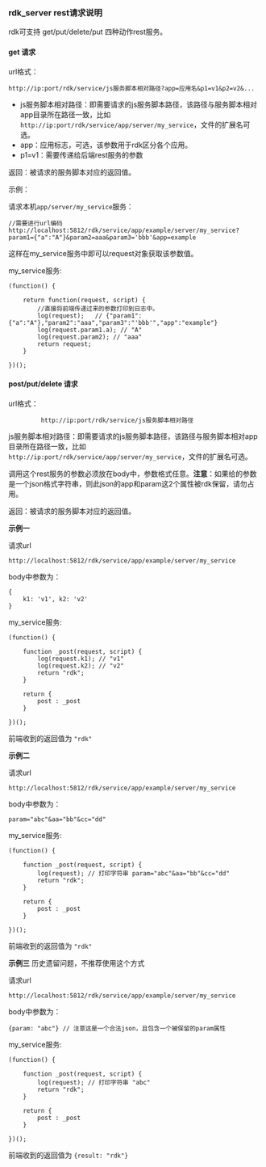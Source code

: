 ### rdk_server rest请求说明

rdk可支持 get/put/delete/put 四种动作rest服务。

#### get 请求
url格式：

	http://ip:port/rdk/service/js服务脚本相对路径?app=应用名&p1=v1&p2=v2&...

- js服务脚本相对路径：即需要请求的js服务脚本路径，该路径与服务脚本相对app目录所在路径一致，比如 `http://ip:port/rdk/service/app/server/my_service`，文件的扩展名可选。
- app：应用标志，可选，该参数用于rdk区分各个应用。
- p1=v1：需要传递给后端rest服务的参数

返回：被请求的服务脚本对应的返回值。

示例：

请求本机`app/server/my_service`服务：

	//需要进行url编码
	http://localhost:5812/rdk/service/app/example/server/my_service?param1={"a":"A"}&param2=aaa&param3='bbb'&app=example

这样在my_service服务中即可以request对象获取该参数值。

my_service服务:

	(function() {

		return function(request, script) {
			//直接将前端传递过来的参数打印到日志中。
			log(request);   // {"param1":{"a":"A"},"param2":"aaa","param3":"'bbb'","app":"example"}
			log(request.param1.a); // "A"
			log(request.param2); // "aaa"
			return request;
		}

	})();

#### post/put/delete 请求
url格式：

			 http://ip:port/rdk/service/js服务脚本相对路径

js服务脚本相对路径：即需要请求的js服务脚本路径，该路径与服务脚本相对app目录所在路径一致，比如 `http://ip:port/rdk/service/app/server/my_service`，文件的扩展名可选。

调用这个rest服务的参数必须放在body中，参数格式任意。**注意**：如果给的参数是一个json格式字符串，则此json的app和param这2个属性被rdk保留，请勿占用。

返回：被请求的服务脚本对应的返回值。

**示例一**

请求url

	http://localhost:5812/rdk/service/app/example/server/my_service

body中参数为：

	{
		k1: 'v1', k2: 'v2'
	}

my_service服务:

	(function() {
	
		function _post(request, script) {
			log(request.k1); // "v1"
			log(request.k2); // "v2"
			return "rdk";
		}

		return {
			post : _post
		}
	
	})();

前端收到的返回值为 `"rdk"`

**示例二**

请求url

	http://localhost:5812/rdk/service/app/example/server/my_service

body中参数为：

	param="abc"&aa="bb"&cc="dd"

my_service服务:

	(function() {
	
		function _post(request, script) {
			log(request); // 打印字符串 param="abc"&aa="bb"&cc="dd"
			return "rdk";
		}

		return {
			post : _post
		}
	
	})();

前端收到的返回值为 `"rdk"`

**示例三** 历史遗留问题，不推荐使用这个方式

请求url

	http://localhost:5812/rdk/service/app/example/server/my_service

body中参数为：

	{param: "abc"} // 注意这是一个合法json，且包含一个被保留的param属性

my_service服务:

	(function() {
	
		function _post(request, script) {
			log(request); // 打印字符串 "abc"
			return "rdk";
		}

		return {
			post : _post
		}
	
	})();

前端收到的返回值为 `{result: "rdk"}`